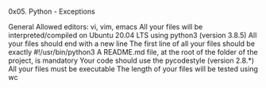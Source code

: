 0x05. Python - Exceptions

General
Allowed editors: vi, vim, emacs
All your files will be interpreted/compiled on Ubuntu 20.04 LTS using python3
(version 3.8.5)
All your files should end with a new line
The first line of all your files should be exactly #!/usr/bin/python3
A README.md file, at the root of the folder of the project, is mandatory
Your code should use the pycodestyle (version 2.8.*)
All your files must be executable
The length of your files will be tested using wc
